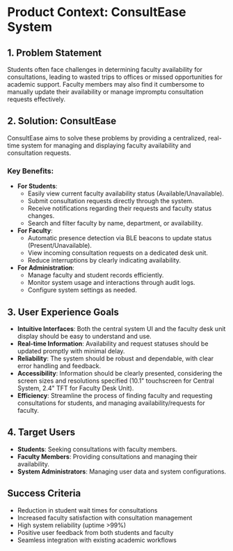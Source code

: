 # Product Context: ConsultEase System

## 1. Problem Statement
Students often face challenges in determining faculty availability for consultations, leading to wasted trips to offices or missed opportunities for academic support. Faculty members may also find it cumbersome to manually update their availability or manage impromptu consultation requests effectively.

## 2. Solution: ConsultEase
ConsultEase aims to solve these problems by providing a centralized, real-time system for managing and displaying faculty availability and consultation requests. 

### Key Benefits:
*   **For Students**: 
    *   Easily view current faculty availability status (Available/Unavailable).
    *   Submit consultation requests directly through the system.
    *   Receive notifications regarding their requests and faculty status changes.
    *   Search and filter faculty by name, department, or availability.
*   **For Faculty**: 
    *   Automatic presence detection via BLE beacons to update status (Present/Unavailable).
    *   View incoming consultation requests on a dedicated desk unit.
    *   Reduce interruptions by clearly indicating availability.
*   **For Administration**: 
    *   Manage faculty and student records efficiently.
    *   Monitor system usage and interactions through audit logs.
    *   Configure system settings as needed.

## 3. User Experience Goals
*   **Intuitive Interfaces**: Both the central system UI and the faculty desk unit display should be easy to understand and use.
*   **Real-time Information**: Availability and request statuses should be updated promptly with minimal delay.
*   **Reliability**: The system should be robust and dependable, with clear error handling and feedback.
*   **Accessibility**: Information should be clearly presented, considering the screen sizes and resolutions specified (10.1" touchscreen for Central System, 2.4" TFT for Faculty Desk Unit).
*   **Efficiency**: Streamline the process of finding faculty and requesting consultations for students, and managing availability/requests for faculty.

## 4. Target Users
*   **Students**: Seeking consultations with faculty members.
*   **Faculty Members**: Providing consultations and managing their availability.
*   **System Administrators**: Managing user data and system configurations.

## Success Criteria
- Reduction in student wait times for consultations
- Increased faculty satisfaction with consultation management
- High system reliability (uptime >99%)
- Positive user feedback from both students and faculty
- Seamless integration with existing academic workflows 